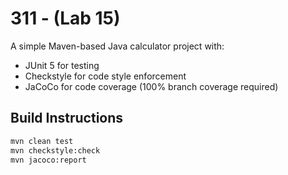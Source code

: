 # 311 - (Lab 15)

A simple Maven-based Java calculator project with:
- JUnit 5 for testing
- Checkstyle for code style enforcement
- JaCoCo for code coverage (100% branch coverage required)

## Build Instructions

```bash
mvn clean test
mvn checkstyle:check
mvn jacoco:report
